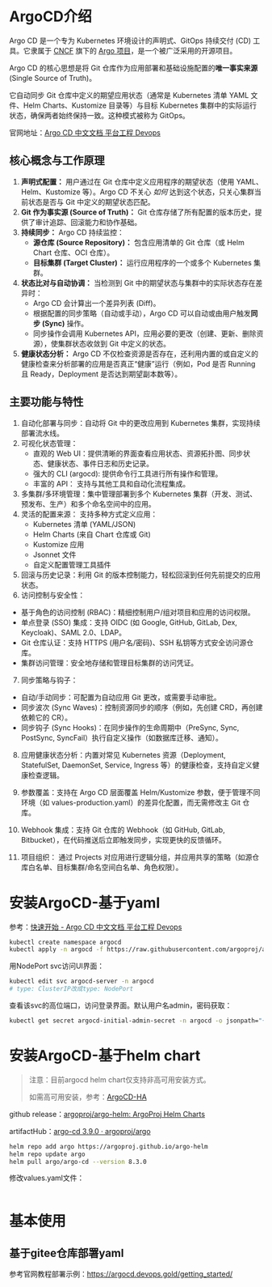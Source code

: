 # ArgoCD介绍

Argo CD 是一个专为 Kubernetes 环境设计的声明式、GitOps 持续交付 (CD) 工具。它隶属于 [CNCF](https://www.cncf.io/) 旗下的 [Argo 项目](https://argoproj.github.io/)，是一个被广泛采用的开源项目。

Argo CD 的核心思想是将 Git 仓库作为应用部署和基础设施配置的**唯一事实来源** (Single Source of Truth)。

它自动同步 Git 仓库中定义的期望应用状态（通常是 Kubernetes 清单 YAML 文件、Helm Charts、Kustomize 目录等）与目标 Kubernetes 集群中的实际运行状态，确保两者始终保持一致。这种模式被称为 GitOps。

官网地址：[Argo CD 中文文档 平台工程 Devops](https://argocd.devops.gold/)

## 核心概念与工作原理

1. **声明式配置：** 用户通过在 Git 仓库中定义应用程序的期望状态（使用 YAML、Helm、Kustomize     等）。Argo CD 不关心 *如何* 达到这个状态，只关心集群当前状态是否与 Git 中定义的期望状态匹配。
2. **Git 作为事实源 (Source of Truth)：** Git 仓库存储了所有配置的版本历史，提供了审计追踪、回滚能力和协作基础。
3. **持续同步：** Argo CD 持续监控：
   - **源仓库 (Source Repository)：** 包含应用清单的 Git 仓库（或 Helm Chart 仓库、OCI 仓库）。
   - **目标集群 (Target Cluster)：** 运行应用程序的一个或多个 Kubernetes 集群。
4. **状态比对与自动协调：** 当检测到 Git 中的期望状态与集群中的实际状态存在差异时：
   - Argo CD 会计算出一个差异列表 (Diff)。
   - 根据配置的同步策略（自动或手动），Argo CD 可以自动或由用户触发**同步 (Sync)** 操作。
   - 同步操作会调用 Kubernetes API，应用必要的更改（创建、更新、删除资源），使集群状态收敛到 Git 中定义的状态。
5. **健康状态分析：** Argo CD 不仅检查资源是否存在，还利用内置的或自定义的健康检查来分析部署的应用是否真正“健康”运行（例如，Pod 是否 Running 且 Ready，Deployment 是否达到期望副本数等）。

## 主要功能与特性

1. 自动化部署与同步：自动将 Git 中的更改应用到 Kubernetes 集群，实现持续部署流水线。
2. 可视化状态管理：
   - 直观的 Web UI：提供清晰的界面查看应用状态、资源拓扑图、同步状态、健康状态、事件日志和历史记录。
   - 强大的 CLI (argocd): 提供命令行工具进行所有操作和管理。
   - 丰富的 API： 支持与其他工具和自动化流程集成。
3. 多集群/多环境管理：集中管理部署到多个 Kubernetes 集群（开发、测试、预发布、生产）和多个命名空间中的应用。
4. 灵活的配置来源： 支持多种方式定义应用：
   - Kubernetes 清单 (YAML/JSON)
   - Helm Charts (来自 Chart 仓库或 Git)
   - Kustomize 应用
   - Jsonnet 文件
   - 自定义配置管理工具插件
5. 回滚与历史记录：利用 Git 的版本控制能力，轻松回滚到任何先前提交的应用状态。
6. 访问控制与安全性：

- 基于角色的访问控制 (RBAC)：精细控制用户/组对项目和应用的访问权限。
- 单点登录 (SSO) 集成：支持 OIDC (如 Google, GitHub, GitLab, Dex, Keycloak)、SAML 2.0、LDAP。
- Git 仓库认证：支持 HTTPS (用户名/密码)、SSH 私钥等方式安全访问源仓库。
- 集群访问管理：安全地存储和管理目标集群的访问凭证。

7. 同步策略与钩子：

- 自动/手动同步：可配置为自动应用 Git 更改，或需要手动审批。
- 同步波次 (Sync Waves)：控制资源同步的顺序（例如，先创建 CRD，再创建依赖它的 CR）。
- 同步钩子 (Sync Hooks)：在同步操作的生命周期中（PreSync, Sync, PostSync, SyncFail）执行自定义操作（如数据库迁移、通知）。

8. 应用健康状态分析：内置对常见 Kubernetes 资源（Deployment, StatefulSet, DaemonSet, Service, Ingress 等）的健康检查，支持自定义健康检查逻辑。

9. 参数覆盖：支持在 Argo CD 层面覆盖 Helm/Kustomize 参数，便于管理不同环境（如 values-production.yaml）的差异化配置，而无需修改主 Git 仓库。
10. Webhook 集成：支持 Git 仓库的 Webhook（如 GitHub, GitLab, Bitbucket），在代码推送后立即触发同步，实现更快的反馈循环。
11. 项目组织： 通过 Projects 对应用进行逻辑分组，并应用共享的策略（如源仓库白名单、目标集群/命名空间白名单、角色权限）。

# 安装ArgoCD-基于yaml

参考：[快速开始 - Argo CD 中文文档 平台工程 Devops](https://argocd.devops.gold/getting_started/#1-argo-cd)

~~~sh
kubectl create namespace argocd
kubectl apply -n argocd -f https://raw.githubusercontent.com/argoproj/argo-cd/stable/manifests/install.yaml
~~~

用NodePort svc访问UI界面：

~~~sh
kubectl edit svc argocd-server -n argocd
# type: ClusterIP改成type: NodePort
~~~

查看该svc的高位端口，访问登录界面。默认用户名admin，密码获取：

~~~sh
kubectl get secret argocd-initial-admin-secret -n argocd -o jsonpath="{.data.password}" | base64 -d
~~~

# 安装ArgoCD-基于helm chart

> 注意：目前argocd helm chart仅支持非高可用安装方式。
>
> 如需高可用安装，参考：[ArgoCD-HA](https://argocd.devops.gold/operator-manual/installation/#_4)

github release：[argoproj/argo-helm: ArgoProj Helm Charts](https://github.com/argoproj/argo-helm)

artifactHub：[argo-cd 3.9.0 · argoproj/argo](https://artifacthub.io/packages/helm/argo/argo-cd/3.9.0)

~~~sh
helm repo add argo https://argoproj.github.io/argo-helm
helm repo update argo
helm pull argo/argo-cd --version 8.3.0
~~~

修改values.yaml文件：

~~~yaml

~~~

# 基本使用

## 基于gitee仓库部署yaml

参考官网教程部署示例：https://argocd.devops.gold/getting_started/

